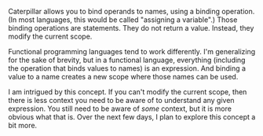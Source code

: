 Caterpillar allows you to bind operands to names, using a binding operation. (In
most languages, this would be called "assigning a variable".) Those binding
operations are statements. They do not return a value. Instead, they modify the
current scope.

Functional programming languages tend to work differently. I'm generalizing for
the sake of brevity, but in a functional language, everything (including the
operation that binds values to names) is an expression. And binding a value to a
name creates a new scope where those names can be used.

I am intrigued by this concept. If you can't modify the current scope, then
there is less context you need to be aware of to understand any given
expression. You still need to be aware of _some_ context, but it is more obvious
what that is. Over the next few days, I plan to explore this concept a bit more.
